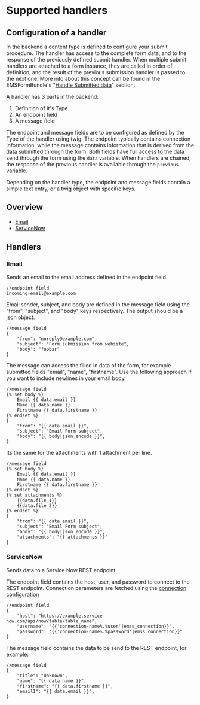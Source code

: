 # Supported handlers

## Configuration of a handler
In the backend a content type is defined to configure your submit procedure. The handler has access to the complete form data, and to the response of the previously defined submit handler. When multiple submit handlers are attached to a form instance, they are called in order of definition, and the result of the previous submission handler is passed to the next one.
More info about this concept can be found in the EMSFormBundle's "[Handle Submitted data](https://github.com/ems-project/EMSFormBundle/blob/master/Resources/doc/handlers.md)" section.

A handler has 3 parts in the backend:
1. Definition of it's Type
1. An endpoint field
1. A message field

The endpoint and message fields are to be configured as defined by the Type of the handler using twig. The endpoint typically contains connection information, while the message contains information that is derived from the data submitted through the form.
Both fields have full access to the data send through the form using the `data` variable. When handlers are chained, the response of the previous handler is available through the `previous` variable.

Depending on the handler type, the endpoint and message fields contain a simple text entry, or a twig object with specific keys.

## Overview
* [Email](#email)
* [ServiceNow](#servicenow)

## Handlers

### Email <a name="email"/>
Sends an email to the email address defined in the endpoint field. 
```twig 
//endpoint field
incoming-email@example.com
```

Email sender, subject, and body are defined in the message field using the "from", "subject", and "body" keys respectively. The output should be a json object.
```twig 
//message field
{
    "from": "noreply@example.com",
    "subject": "Form submission from website",
    "body": "foobar"
}
```

The message can access the filled in data of the form, for example submitted fields "email", "name", "firstname". Use the following approach if you want to include newlines in your email body.
```twig 
//message field
{% set body %}
    Email {{ data.email }}
    Name {{ data.name }}
    Firstname {{ data.firstname }}
{% endset %}
{
    "from": "{{ data.email }}", 
    "subject": "Email Form subject", 
    "body": "{{ body|json_encode }}",
}
```

Its the same for the attachments with 1 attachment per line.
```twig 
//message field
{% set body %}
    Email {{ data.email }}
    Name {{ data.name }}
    Firstname {{ data.firstname }}
{% endset %}
{% set attachments %}
    {{data.file_1}}
    {{data.file_2}}
{% endset %}
{
    "from": "{{ data.email }}", 
    "subject": "Email Form subject", 
    "body": "{{ body|json_encode }}",
    "attachments": "{{ attachments }}"
}
```

### ServiceNow <a name="servicenow"/>
Sends data to a Service Now REST endpoint. 

The endpoint field contains the host, user, and password to connect to the REST endpoint. Connection parameters are fetched using the [connection configuration](/Resources/doc/config.md#connection)
```twig 
//endpoint field
{
    "host": "https://example.service-now.com/api/now/table/table_name",
    "username": "{{'connection-name%.%user'|emss_connection}}",
    "password": "{{'connection-name%.%password'|emss_connection}}"
}
```

The message field contains the data to be send to the REST endpoint, for example:
```twig 
//message field
{
    "title": "Unknown",
    "name": "{{ data.name }}",
    "firstname": "{{ data.firstname }}",
    "email1": "{{ data.email }}",
}
```
